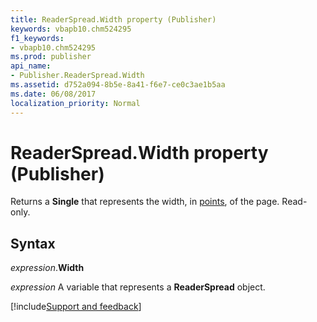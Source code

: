 ```yaml
---
title: ReaderSpread.Width property (Publisher)
keywords: vbapb10.chm524295
f1_keywords:
- vbapb10.chm524295
ms.prod: publisher
api_name:
- Publisher.ReaderSpread.Width
ms.assetid: d752a094-8b5e-8a41-f6e7-ce0c3ae1b5aa
ms.date: 06/08/2017
localization_priority: Normal
---
```



# ReaderSpread.Width property (Publisher)

Returns a  **Single** that represents the width, in [points](../language/glossary/vbe-glossary.md#point), of the page. Read-only.


## Syntax

_expression_.**Width**

 _expression_ A variable that represents a  **ReaderSpread** object.

[!include[Support and feedback](~/includes/feedback-boilerplate.md)]